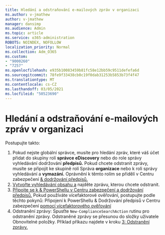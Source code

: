 ```yaml
---
title: Hledání a odstraňování e-mailových zpráv v organizaci
ms.author: v-jmathew
author: v-jmathew
manager: dansimp
ms.audience: Admin
ms.topic: article
ms.service: o365-administration
ROBOTS: NOINDEX, NOFOLLOW
localization_priority: Normal
ms.collection: Adm_O365
ms.custom:
- "9000260"
- "7257"
ms.openlocfilehash: e935b10083459b81fc58e12bb59c9511defefa6d
ms.sourcegitcommit: 78fe9f33438cb0c19f0dab31253b5853b73f4f47
ms.translationtype: MT
ms.contentlocale: cs-CZ
ms.lasthandoff: 03/05/2021
ms.locfileid: "50523690"
---
```

# <a name="search-for-and-delete-email-messages-in-your-organization"></a>Hledání a odstraňování e-mailových zpráv v organizaci

Postupujte takto:

1. Pokud nejste globální správce, musíte pro hledání zpráv, které váš účet přidat do skupiny rolí **správce eDiscovery** nebo do role správy vyhledávání dodržování **předpisů.** Pokud chcete odstranit zprávy, musíte se připojit ke skupině rolí Správa **organizace** nebo k roli správy vyhledávání a **vymazání.** Oprávnění k těmto rolím se přidělí v Centru zabezpečení [& dodržování předpisů.](https://protection.office.com)
2. [Vytvořte vyhledávání obsahu a](https://docs.microsoft.com/office365/securitycompliance/content-search) najděte zprávu, kterou chcete odstranit.
3. [Připojte se k & PowerShellu v Centru zabezpečení a dodržování předpisů.](https://docs.microsoft.com/powershell/exchange/office-365-scc/connect-to-scc-powershell/connect-to-scc-powershell) Pokud používáte vícefaktorové ověřování, postupujte podle těchto pokynů: Připojení k PowerShellu & Dodržování předpisů v Centru zabezpečení [pomocí vícefaktorového ověřování](https://docs.microsoft.com/powershell/exchange/office-365-scc/connect-to-scc-powershell/mfa-connect-to-scc-powershell)
4. Odstranění zprávy: Spusťte `New-ComplianceSearchAction` rutinu pro odstranění zprávy. Odstraněné zprávy se přesunou do složky uživatele Obnovitelné položky. Příklad příkazu najdete v kroku [3: Odstranění zprávy.](https://docs.microsoft.com/office365/securitycompliance/search-for-and-delete-messages-in-your-organization)
